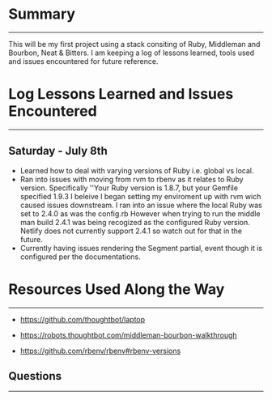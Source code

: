 # Summary
---
This will be my first project using a stack consiting of Ruby, Middleman and Bourbon, Neat & Bitters.
I am keeping a log of lessons learned, tools used and issues encountered for future reference.


# Log Lessons Learned and Issues Encountered
---

## Saturday - July 8th
* Learned how to deal with varying versions of Ruby i.e. global vs local.
* Ran into issues with moving from rvm to rbenv as it relates to Ruby version.
  Specifically
  ''Your Ruby version is 1.8.7, but your Gemfile specified 1.9.3
  I beleive I began setting my enviroment up with rvm wich caused issues downstream.
  I ran into an issue where the local Ruby was set to 2.4.0 as was the config.rb
  However when trying to run the middle man build 2.4.1 was being recogized as the configured Ruby version.
  Netlify does not currently support 2.4.1 so watch out for that in the future.
* Currently having issues rendering the Segment partial, event though it is configured per the documentations.


# Resources Used Along the Way
---
* https://github.com/thoughtbot/laptop

* https://robots.thoughtbot.com/middleman-bourbon-walkthrough
* https://github.com/rbenv/rbenv#rbenv-versions





## Questions
---
